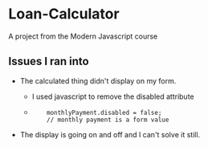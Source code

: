 # Loan-Calculator

A project from the Modern Javascript course

## Issues I ran into

- The calculated thing didn't display on my form.

  - I used javascript to remove the disabled attribute
  - ```
        monthlyPayment.disabled = false;
        // monthly payment is a form value
    ```

- The display is going on and off and I can't solve it still.
